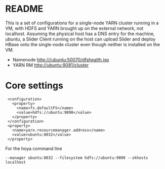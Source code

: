 <!---
  Licensed under the Apache License, Version 2.0 (the "License");
  you may not use this file except in compliance with the License.
  You may obtain a copy of the License at
  
   http://www.apache.org/licenses/LICENSE-2.0
  
  Unless required by applicable law or agreed to in writing, software
  distributed under the License is distributed on an "AS IS" BASIS,
  WITHOUT WARRANTIES OR CONDITIONS OF ANY KIND, either express or implied.
  See the License for the specific language governing permissions and
  limitations under the License. See accompanying LICENSE file.
-->
  
 # README
 
This is a set of configurations for a single-node YARN cluster running in
a VM, with HDFS and YARN brought up on the external network, not localhost.
Assuming the physical host has a DNS entry for the machine, *ubuntu*, 
a Slider Client running on the host can upload Slider and deploy HBase onto
the single-node cluster even though neither is installed on the VM.
 
 
 * Namenode [http:///ubuntu:50070/dfshealth.jsp](﻿http://ubuntu:50070/dfshealth.jsp)
 * YARN RM [﻿http://ubuntu:9081/cluster](﻿http://ubuntu:9081/cluster)
 
 # Core settings
 
     <configuration>
       <property>
         <name>fs.defaultFS</name>
         <value>hdfs://ubuntu:9090</value>
       </property>
     </configuration>
     <property>
       <name>yarn.resourcemanager.address</name>
       <value>ubuntu:8032</value>
     </property>
 
 
 For the hoya command line
 
    --manager ubuntu:8032 --filesystem hdfs://ubuntu:9090 --zkhosts localhost
 
 